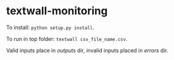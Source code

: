 # textwall-monitoring

To install: `python setup.py install`.

To run in top folder: `textwall csv_file_name.csv`.

Valid inputs place in _outputs_ dir, invalid inputs placed in _errors_ dir.
